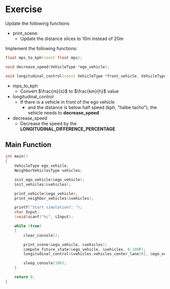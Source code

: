 # Exercise

Update the following functions

- print_scene:
  - Update the distance slices to 10m instead of 20m

Implement the following functions:

```cpp
float mps_to_kph(const float mps);

void decrease_speed(VehicleType *ego_vehicle);

void longitudinal_control(const VehicleType *front_vehicle, VehicleType *ego_vehicle);
```

- mps_to_kph
  - Convert $\frac{m}{s}$ to $\frac{km}{h}$ value
- longitudinal_control
  - If there is a vehicle in front of the ego vehicle
    - and the distance is below half speed (kph, "halbe tacho"), the vehicle needs to **decrease_speed**
- decrease_speed
  - Decrease the speed by the **LONGITUDINAL_DIFFERENCE_PERCENTAGE**

## Main Function

```cpp
int main()
{
    VehicleType ego_vehicle;
    NeighborVehiclesType vehicles;

    init_ego_vehicle(&ego_vehicle);
    init_vehicles(&vehicles);

    print_vehicle(&ego_vehicle);
    print_neighbor_vehicles(&vehicles);

    printf("Start simulation?: ");
    char Input;
    (void)scanf("%c", &Input);

    while (true)
    {
        clear_console();

        print_scene(&ego_vehicle, &vehicles);
        compute_future_state(&ego_vehicle, &vehicles, 0.100F);
        longitudinal_control(&vehicles.vehicles_center_lane[0], &ego_vehicle);

        sleep_console(100);
    }

    return 0;
}
```
